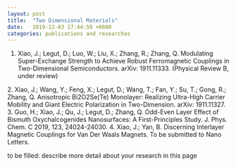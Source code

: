 ```yaml
---
layout: post
title:  "Two Dimensional Materials"
date:   2019-12-03 17:44:59 +0800
categories: publications and researches
---
```


1. Xiao, J.; Legut, D.; Luo, W.; Liu, X.; Zhang, R.; Zhang, Q. Modulating Super-Exchange Strength to Achieve Robust Ferromagnetic Couplings in Two-Dimensional Semiconductors. arXiv: 1911.11333. (Physical Review B, under review)
<a href="http://arxiv.org/abs/1911.11333" target="arXiv: 1911.11333">
<a img src="/assets/images/SE.png">
</a>
2. Xiao, J.; Wang, Y.; Feng, X.; Legut, D.; Wang, T.; Fan, Y.; Su, T.; Gong, R.; Zhang, Q. Anisotropic Bi2O2Se(Te) Monolayer: Realizing Ultra-High Carrier Mobility and Giant Electric Polarization in Two-Dimension. arXiv: 1911.11327.
3. Guo, H.; Xiao, J.; Qu, J.; Legut, D.; Zhang, Q. Odd-Even Layer Effect of Bismuth Oxychalcogenides Nanosurfaces: A First-Principles Study. J. Phys. Chem. C 2019, 123, 24024-24030.
4. Xiao, J.; Yan, B. Discerning Interlayer Magnetic Couplings for Van Der Waals Magnets. To be submitted to Nano Letters.

to be filled: describe more detail about your research in this page
